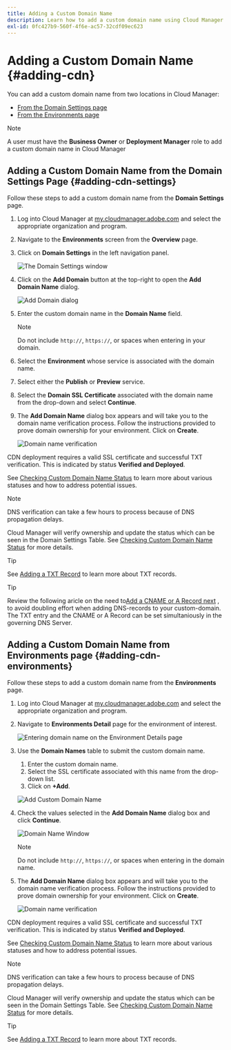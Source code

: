 ```yaml
---
title: Adding a Custom Domain Name
description: Learn how to add a custom domain name using Cloud Manager.
exl-id: 0fc427b9-560f-4f6e-ac57-32cdf09ec623
---
```

# Adding a Custom Domain Name {#adding-cdn}

You can add a custom domain name from two locations in Cloud Manager:

* [From the Domain Settings page](#adding-cdn-settings)
* [From the Environments page](#adding-cdn-environments)

>[!NOTE]
>
>A user must have the **Business Owner** or **Deployment Manager** role to add a custom domain name in Cloud Manager

## Adding a Custom Domain Name from the Domain Settings Page {#adding-cdn-settings}

Follow these steps to add a custom domain name from the **Domain Settings** page.

1. Log into Cloud Manager at [my.cloudmanager.adobe.com](https://my.cloudmanager.adobe.com/) and select the appropriate organization and program.

1. Navigate to the **Environments** screen from the **Overview** page.

1. Click on **Domain Settings** in the left navigation panel.

   ![The Domain Settings window](/help/implementing/cloud-manager/assets/cdn/cdn-create.png)

1. Click on the **Add Domain** button at the top-right to open the **Add Domain Name** dialog.

   ![Add Domain dialog](/help/implementing/cloud-manager/assets/cdn/add-cdn1.png)

1. Enter the custom domain name in the **Domain Name** field. 

   >[!NOTE] 
   >
   >Do not include `http://`, `https://`, or spaces when entering in your domain. 

1. Select the **Environment** whose service is associated with the domain name.

1. Select either the **Publish** or **Preview** service.

1. Select the **Domain SSL Certificate** associated with the domain name from the drop-down and select **Continue**.

1. The **Add Domain Name** dialog box appears and will take you to the domain name verification process. Follow the instructions provided to prove domain ownership for your environment. Click on **Create**.

   ![Domain name verification](/help/implementing/cloud-manager/assets/cdn/cdn-create6.png)

CDN deployment requires a valid SSL certificate and successful TXT verification. This is indicated by status **Verified and Deployed**.

See [Checking Custom Domain Name Status](/help/implementing/cloud-manager/custom-domain-names/check-domain-name-status.md) to learn more about various statuses and how to address potential issues.

>[!NOTE]
>
>DNS verification can take a few hours to process because of DNS propagation delays.
>
>Cloud Manager will verify ownership and update the status which can be seen in the Domain Settings Table. See [Checking Custom Domain Name Status](/help/implementing/cloud-manager/custom-domain-names/check-domain-name-status.md) for more details.

>[!TIP]
>
>See [Adding a TXT Record](/help/implementing/cloud-manager/custom-domain-names/add-text-record.md) to learn more about TXT records.

>[!TIP]
>
>Review the following aricle on the need to[Add a CNAME or A Record next](/help/implementing/using-cloud-manager/custom-domain-names/configure-dns-settings.md) , to avoid doubling effort when adding DNS-records to your custom-domain.
>The TXT entry and the CNAME or A Record can be set simultaniously in the governing DNS Server.

## Adding a Custom Domain Name from Environments page {#adding-cdn-environments}

Follow these steps to add a custom domain name from the **Environments** page.

1. Log into Cloud Manager at [my.cloudmanager.adobe.com](https://my.cloudmanager.adobe.com/) and select the appropriate organization and program.

1. Navigate to **Environments Detail** page for the environment of interest.

   ![Entering domain name on the Environment Details page](/help/implementing/cloud-manager/assets/cdn/cdn-create4.png)

1. Use the **Domain Names** table to submit the custom domain name.

   1. Enter the custom domain name.
   1. Select the SSL certificate associated with this name from the drop-down list.
   1. Click on **+Add**.

   ![Add Custom Domain Name](/help/implementing/cloud-manager/assets/cdn/cdn-create3.png)

1. Check the values selected in the **Add Domain Name** dialog box and click **Continue**.

   ![Domain Name Window](/help/implementing/cloud-manager/assets/cdn/cdn-create5.png)

   >[!NOTE]
   >
   >Do not include `http://`, `https://`, or spaces when entering in the domain name.

1. The **Add Domain Name** dialog box appears and will take you to the domain name verification process. Follow the instructions provided to prove domain ownership for your environment. Click on **Create**.

   ![Domain name verification](/help/implementing/cloud-manager/assets/cdn/cdn-create6.png)

CDN deployment requires a valid SSL certificate and successful TXT verification. This is indicated by status **Verified and Deployed**.

See [Checking Custom Domain Name Status](/help/implementing/cloud-manager/custom-domain-names/check-domain-name-status.md) to learn more about various statuses and how to address potential issues.

>[!NOTE]
>
>DNS verification can take a few hours to process because of DNS propagation delays.
>
>Cloud Manager will verify ownership and update the status which can be seen in the Domain Settings Table. See [Checking Custom Domain Name Status](/help/implementing/cloud-manager/custom-domain-names/check-domain-name-status.md) for more details.

>[!TIP]
>
>See [Adding a TXT Record](/help/implementing/cloud-manager/custom-domain-names/add-text-record.md) to learn more about TXT records.
